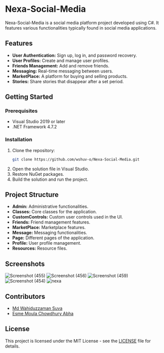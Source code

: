 # Nexa-Social-Media

Nexa-Social-Media is a social media platform project developed using C#. It features various functionalities typically found in social media applications.
  
## Features
- **User Authentication:** Sign up, log in, and password recovery.
- **User Profiles:** Create and manage user profiles.
- **Friends Management:** Add and remove friends.
- **Messaging:** Real-time messaging between users.
- **MarketPlace:** A platform for buying and selling products.
- **Stories:** Share stories that disappear after a set period.

## Getting Started

### Prerequisites
- Visual Studio 2019 or later
- .NET Framework 4.7.2

### Installation
1. Clone the repository:
    ```bash
    git clone https://github.com/wshuv-o/Nexa-Social-Media.git
    ```
2. Open the solution file in Visual Studio.
3. Restore NuGet packages.
4. Build the solution and run the project.

## Project Structure
- **Admin:** Administrative functionalities.
- **Classes:** Core classes for the application. 
- **CustomControls:** Custom user controls used in the UI.
- **Friends:** Friend management features.
- **MarketPlace:** Marketplace features.
- **Message:** Messaging functionalities.
- **Page:** Different pages of the application.
- **Profile:** User profile management.
- **Resources:** Resource files.

## Screenshots
![Screenshot (455)](https://github.com/wshuv-o/Nexa-Social-Media/assets/100506316/7b7b8a9a-9299-44a0-80d5-97c5f9c3002e)
![Screenshot (456)](https://github.com/wshuv-o/Nexa-Social-Media/assets/100506316/b2a5f451-82e7-4372-899f-214c22a000d8)
![Screenshot (459)](https://github.com/wshuv-o/Nexa-Social-Media/assets/100506316/548b3b0f-3456-45f6-9bec-e8cc13c5a912)
![Screenshot (454)](https://github.com/wshuv-o/Nexa-Social-Media/assets/100506316/45a60e7d-ba04-4849-a9d9-51915ce7f3aa)
![nexa](https://github.com/wshuv-o/Nexa-Social-Media/assets/100506316/0f5c85ca-2c65-46c0-be69-8a8513100f44)

## Contributors
- [Md Wahiduzzaman Suva](https://github.com/wshuv-o)
- [Esme Moula Chowdhury Abha](https://github.com/EsmeAbha)
## License
This project is licensed under the MIT License - see the [LICENSE](LICENSE) file for details.
